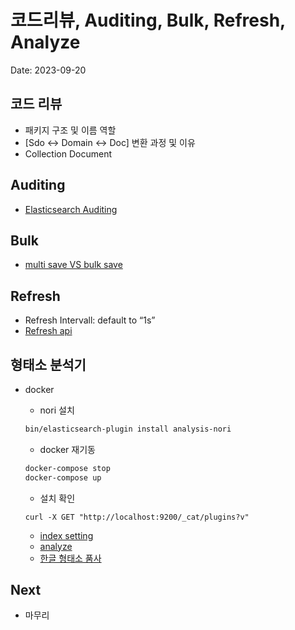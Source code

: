 # 코드리뷰, Auditing, Bulk, Refresh, Analyze

Date: 2023-09-20

## 코드 리뷰

- 패키지 구조 및 이름 역할
- [Sdo <-> Domain <-> Doc] 변환 과정 및 이유
- Collection Document 


## Auditing

- [Elasticsearch Auditing](https://docs.spring.io/spring-data/elasticsearch/docs/4.4.15/reference/html/#elasticsearch.auditing)

## Bulk

- [multi save VS bulk save](https://github.com/spectra-study/study-elasticsearch/blob/main/user/src/test/java/com/study/es/user/customer/store/elasticsearch/repository/CustomerRepositoryTest.java)

## Refresh

- Refresh Intervall: default to “1s”
- [Refresh api](https://www.elastic.co/guide/en/elasticsearch/reference/7.17/indices-refresh.html)

## 형태소 분석기

- docker

  - nori 설치

  ```bash
  bin/elasticsearch-plugin install analysis-nori
  ```

  - docker 재기동

  ```bash
  docker-compose stop
  docker-compose up
  ```

  - 설치 확인

  ```
  curl -X GET "http://localhost:9200/_cat/plugins?v"
  ```

  - [index setting](https://docs.spring.io/spring-data/elasticsearch/docs/4.4.15/reference/html/#elasticsearc.misc.index.settings)
  - [analyze](https://www.elastic.co/guide/en/elasticsearch/reference/7.17/indices-analyze.html#explain-analyze-api)
  - [한글 형태소 품사](http://kkma.snu.ac.kr/documents/?doc=postag)

## Next

- 마무리
